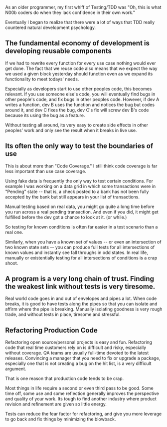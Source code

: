 As an older programmer, my first whiff of Testing/TDD was "Oh, this is what N00b coders do when they lack confidence in their own work." 

Eventually I began to realize that there were a lot of ways that TDD really countered natural development psychology. 

## The fundamental economy of development is developing reusable components

If we had to rewrite every function for every use case nothing would ever get done. The fact that we reuse code also means that we expect the way we used a given block yesterday should function even as we expand its functionality to meet todays' needs. 

Especially as developers start to use other peoples code, this becomes relevant. If you use someone else's code, you will eventually find bugs in other people's code, and fix bugs in other peoples code. However, if dev A writes a function, dev B uses the function and notices the bug but codes around it, and dev C fixes the bug, dev C's fix will screw dev B's code because its using the bug as a feature. 

Without testing all around, its very easy to create side effects in other peoples' work and only see the result when it breaks in live use. 

## Its often the only way to test the boundaries of use

This is about more than "Code Coverage." I still think code coverage is far less important than use case coverage. 

Using fake data is frequently the only way to test certain conditions. For example I was working on a data grid in which some transactions were in "Pending" state -- that is, a check posted to a bank has not been fully accepted by the bank but still appears in your list of transactions. 

Manual testing based on real data, you might go quite a long time before you run across a real pending transaction. And even if you did, it might get fulfilled before the dev got a chance to look at it. (or while.) 

So testing for known conditions is often far easier in a test scenario than a real one. 

Similarly, when you have a known set of values -- or even an intersection of two known state sets -- you can produce full tests for all intersections of known values and instantly see fall throughs in odd states. In real life, manually or existentially testing for all intersections of conditions is a crap shoot.

## A program is a very long chain of trust. Finding the weakest link without tests is very tiresome. 

Real world code goes in and out of envelopes and pipes a lot. When code breaks, it is good to have tests along the pipes so that you can isolate and affirm where the pipe is breaking. Manually isolating goodness is very rough trade, and without tests in place, tiresome and stressful.

## Refactoring Production Code 

Refactoring open source/personal projects is easy and fun. Refactoring code that real time customers rely on is difficult and risky, especially without coverage. QA teams are usually full-time devoted to the latest releases. Convincing a manager that you need to fix or upgrade a package, especially one that is not creating a bug on the hit list, is a very difficult argument.

That is one reason that production code tends to be crap. 

Most things in life require a second or even third pass to be good. Some time off, some use and some reflection generally improves the perspective and quality of your work. Its tough to find another industry where product revision and refinement are given so little energy. 

Tests can reduce the fear factor for refactoring, and give you more leverage to go back and fix things by minimizing the blowback.
